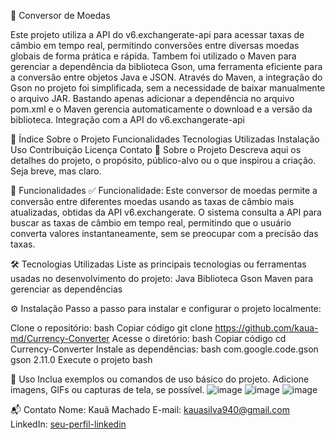 🚀 Conversor de Moedas

Este projeto utiliza a API do v6.exchangerate-api para acessar taxas de câmbio em tempo real, permitindo conversões entre diversas moedas globais de forma prática e rápida.
Tambem foi utilizado o Maven para gerenciar a dependência da biblioteca Gson, uma ferramenta eficiente para a conversão entre objetos Java e JSON.
Através do Maven, a integração do Gson no projeto foi simplificada, sem a necessidade de baixar manualmente o arquivo JAR. Bastando apenas adicionar a dependência no arquivo pom.xml e o Maven gerencia automaticamente o download e a versão da biblioteca.
Integração com a API do v6.exchangerate-api


📝 Índice
Sobre o Projeto
Funcionalidades
Tecnologias Utilizadas
Instalação
Uso
Contribuição
Licença
Contato
📖 Sobre o Projeto
Descreva aqui os detalhes do projeto, o propósito, público-alvo ou o que inspirou a criação. Seja breve, mas claro.

🌟 Funcionalidades
✅ Funcionalidade: Este conversor de moedas permite a conversão entre diferentes moedas usando as taxas de câmbio mais atualizadas, obtidas da API v6.exchangerate.
O sistema consulta a API para buscar as taxas de câmbio em tempo real, permitindo que o usuário converta valores instantaneamente, sem se preocupar com a precisão das taxas.

🛠️ Tecnologias Utilizadas
Liste as principais tecnologias ou ferramentas usadas no desenvolvimento do projeto:
Java
Biblioteca Gson
Maven para gerenciar as dependências

⚙️ Instalação
Passo a passo para instalar e configurar o projeto localmente:

Clone o repositório:
bash
Copiar código
git clone https://github.com/kaua-md/Currency-Converter
Acesse o diretório:
bash
Copiar código
cd Currency-Converter
Instale as dependências:
bash
<dependency>
    <groupId>com.google.code.gson</groupId>
    <artifactId>gson</artifactId>
    <version>2.11.0</version>
</dependency>
Execute o projeto
bash

🚀 Uso
Inclua exemplos ou comandos de uso básico do projeto. Adicione imagens, GIFs ou capturas de tela, se possível.
![image](https://github.com/user-attachments/assets/4171803a-7557-46c9-9d4f-dbe670d1405f)
![image](https://github.com/user-attachments/assets/3fc2d736-1c56-443d-a5bf-c3c4e3347b28)
![image](https://github.com/user-attachments/assets/52a120ea-1462-44f2-8dc3-1ad83cb53982)

📬 Contato
Nome: Kauã Machado
E-mail: kauasilva940@gmail.com
LinkedIn: [seu-perfil-linkedin](https://www.linkedin.com/in/kau%C3%A3-machado/)
